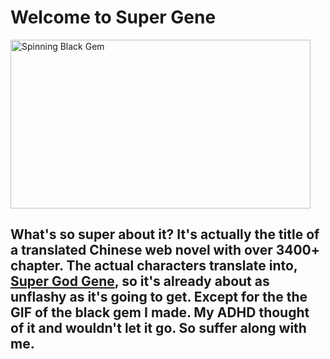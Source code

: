 # Welcome to Super Gene

<img src="gem.gif" alt="Spinning Black Gem" width="480" height="270">

## What's so super about it? It's actually the title of a translated Chinese web novel with over 3400+ chapter. The actual characters translate into, <u>Super God Gene</u>, so it's already about as unflashy as it's going to get. Except for the the GIF of the black gem I made. My ADHD thought of it and wouldn't let it go. So suffer along with me.
